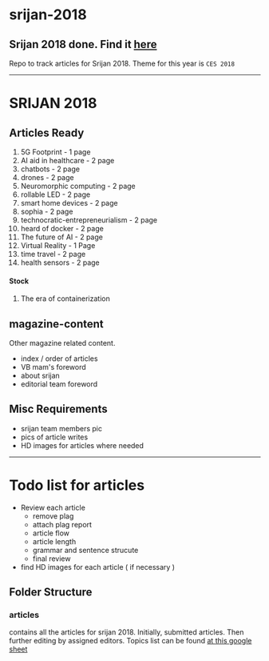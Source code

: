 # srijan-2018

## Srijan 2018 done. Find it [here](https://drive.google.com/open?id=1duJdPjXL61eoBpm55UyyqaCYjxneOtLT)

Repo to track articles for Srijan 2018. 
Theme for this year is `CES 2018`

-----
# SRIJAN 2018

## Articles Ready

1. 5G Footprint - 1 page
2. AI aid in healthcare - 2 page
3. chatbots - 2 page
4. drones - 2 page
5. Neuromorphic computing - 2 page
6. rollable LED - 2 page
7. smart home devices - 2 page
8. sophia - 2 page
9. technocratic-entrepreneurialism  - 2 page
10. heard of docker - 2 page
11. The future of AI - 2 page
12. Virtual Reality - 1 Page
13. time travel - 2 page
14. health sensors - 2 page

#### Stock

1. The era of containerization

## magazine-content

Other magazine related content.
 
- index / order of articles
- VB mam's foreword
- about srijan
- editorial team foreword

## Misc Requirements

- srijan team members pic
- pics of article writes
- HD images for articles where needed

------

# Todo list for articles

- Review each article
    + remove plag
    + attach plag report
    + article flow
    + article length
    + grammar and sentence strucute
    + final review
- find HD images for each article ( if necessary ) 

## Folder Structure

### articles
contains all the articles for srijan 2018. Initially, submitted articles.
Then further editing by assigned editors.
Topics list can be found [at this google sheet](https://docs.google.com/spreadsheets/d/1JUpIZ1Z0gUs8wwGHGXY0H6YHpObDigwJHxFby4myIqo/edit#gid=0)
